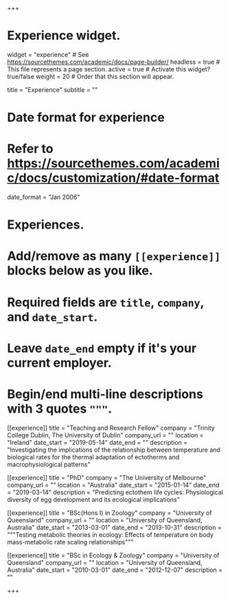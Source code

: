 +++
# Experience widget.
widget = "experience"  # See https://sourcethemes.com/academic/docs/page-builder/
headless = true  # This file represents a page section.
active = true  # Activate this widget? true/false
weight = 20  # Order that this section will appear.

title = "Experience"
subtitle = ""

# Date format for experience
#   Refer to https://sourcethemes.com/academic/docs/customization/#date-format
date_format = "Jan 2006"

# Experiences.
#   Add/remove as many `[[experience]]` blocks below as you like.
#   Required fields are `title`, `company`, and `date_start`.
#   Leave `date_end` empty if it's your current employer.
#   Begin/end multi-line descriptions with 3 quotes `"""`.


[[experience]]
  title = "Teaching and Research Fellow"
  company = "Trinity College Dublin, The University of Dublin"
  company_url = ""
  location = "Ireland"
  date_start = "2019-05-14"
  date_end = ""
  description = "Investigating the implications of the relationship between temperature and biological rates for the thermal adaptation of ectotherms and macrophysiological patterns"

[[experience]]
  title = "PhD"
  company = "The University of Melbourne"
  company_url = ""
  location = "Australia"
  date_start = "2015-01-14"
  date_end = "2019-03-14"
  description = "Predicting ectothem life cycles: Physiological diversity of egg development and its ecological implications"

[[experience]]
  title = "BSc(Hons I) in Zoology"
  company = "University of Queensland"
  company_url = ""
  location = "University of Queensland, Australia"
  date_start = "2013-03-01"
  date_end = "2013-10-31"
  description = """Testing metabolic theories in ecology: Effects of temperature on body mass-metabolic rate scaling relationships"""

[[experience]]
  title = "BSc in Ecology & Zoology"
  company = "University of Queensland"
  company_url = ""
  location = "University of Queensland, Australia"
  date_start = "2010-03-01"
  date_end = "2012-12-07"
  description = ""

+++
